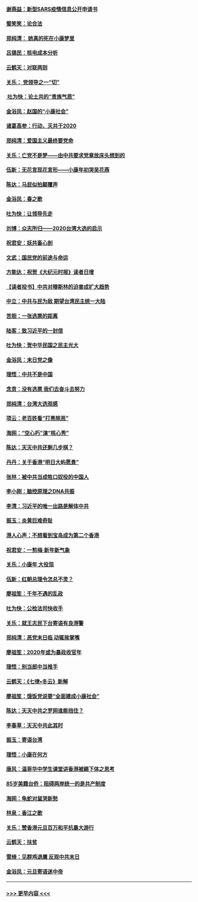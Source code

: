 #### [谢燕益：新型SARS疫情信息公开申请书](../pages/nsc993/n11808840.md?t=01220022) 
#### [蜀笑笑：论合法](../pages/nsc993/n11808064.md?t=01220022) 
#### [郑纯清： 她真的死在小康梦里](../pages/nsc993/n11806623.md?t=01220022) 
#### [吕锡民：核电成本分析](../pages/nsc993/n11806284.md?t=01220022) 
#### [云鹤天：对联两则](../pages/nsc993/n11805957.md?t=01220022) 
#### [关乐： 党领导之一“切”](../pages/nsc993/n11804505.md?t=01220022) 
#### [ 吐为快：论土共的“贵族气质”](../pages/nsc993/n11804490.md?t=01220022) 
#### [金浴凤：赵国的“小康社会”](../pages/nsc993/n11804452.md?t=01220022) 
#### [诸葛高参：行动，灭共于2020](../pages/nsc993/n11804120.md?t=01220022) 
#### [郑纯清：爱国主义最终要党命](../pages/nsc993/n11802197.md?t=01220022) 
#### [关乐：亡党不是梦——由中共要求党章放床头想到的](../pages/nsc993/n11802156.md?t=01220022) 
#### [伍新：无花言现花言形——小康年初哭吴花燕](../pages/nsc993/n11800044.md?t=01220022) 
#### [陈达：马屁似拍颠覆声](../pages/nsc993/n11800010.md?t=01220022) 
#### [金浴凤：春之歌](../pages/nsc993/n11797687.md?t=01220022) 
#### [吐为快：让领导先走](../pages/nsc993/n11797512.md?t=01220022) 
#### [刘博：众志所归——2020台湾大选的启示](../pages/nsc993/n11796878.md?t=01220022) 
#### [祝君安：妖共畜心剖](../pages/nsc993/n11794273.md?t=01220022) 
#### [文武：国民党的前途与命运](../pages/nsc993/n11794198.md?t=01220022) 
#### [方能达：祝贺《大纪元时报》读者日增](../pages/nsc993/n11793807.md?t=01220022) 
#### [【读者投书】中共对穆斯林的迫害成扩大趋势](../pages/nsc993/n11791371.md?t=01220022) 
#### [中立：中共与民为敌 期望台湾民主统一大陆](../pages/nsc993/n11790392.md?t=01220022) 
#### [苦胆：一张选票的距离](../pages/nsc993/n11788914.md?t=01220022) 
#### [陆客：致习近平的一封信](../pages/nsc993/n11788867.md?t=01220022) 
#### [吐为快：贺中华民国之民主光大](../pages/nsc993/n11788618.md?t=01220022) 
#### [金浴凤：末日党之像](../pages/nsc993/n11787475.md?t=01220022) 
#### [理悟：中共不是中国](../pages/nsc993/n11787463.md?t=01220022) 
#### [念贲：没有选票  我们去奋斗去努力](../pages/nsc993/n11787398.md?t=01220022) 
#### [郑纯清：台湾大选观感](../pages/nsc993/n11786210.md?t=01220022) 
#### [项云：老百姓看“打黑除恶”](../pages/nsc993/n11785398.md?t=01220022) 
#### [海网：“空心朽”演“核心秀”](../pages/nsc993/n11783874.md?t=01220022) 
#### [陈达：天灭中共还剩几步棋？](../pages/nsc993/n11783719.md?t=01220022) 
#### [丹丹：关于香港“明日大屿愿景”](../pages/nsc993/n11783273.md?t=01220022) 
#### [张林：被中共当成牲口奴役的中国人](../pages/nsc993/n11782397.md?t=01220022) 
#### [李小刚：脑控原理之DNA共振](../pages/nsc993/n11780962.md?t=01220022) 
#### [李清：习近平的唯一出路是解体中共](../pages/nsc993/n11780866.md?t=01220022) 
#### [振玉：炎黄巨难奇耻](../pages/nsc993/n11779632.md?t=01220022) 
#### [港人心声：不想看到宝岛成为第二个香港](../pages/nsc993/n11778817.md?t=01220022) 
#### [祝君安：一剪梅‧新年新气象](../pages/nsc993/n11776340.md?t=01220022) 
#### [关乐：小康年 大役现](../pages/nsc993/n11774213.md?t=01220022) 
#### [伍新：红朝总理令怎总不灵？](../pages/nsc993/n11770813.md?t=01220022) 
#### [廖祖笙：千年不遇的乱政](../pages/nsc993/n11770373.md?t=01220022) 
#### [吐为快：公检法司快收手](../pages/nsc993/n11770359.md?t=01220022) 
#### [关乐：就王志民下台寄语有良港警](../pages/nsc993/n11769903.md?t=01220022) 
#### [郑纯清：恶党末日临 动辄挨掌嘴](../pages/nsc993/n11769356.md?t=01220022) 
#### [廖祖笙：2020年或为暴政收官年](../pages/nsc993/n11768216.md?t=01220022) 
#### [理悟：别当郎中当推手](../pages/nsc993/n11768243.md?t=01220022) 
#### [云鹤天：《七律▪冬云》新解](../pages/nsc993/n11768204.md?t=01220022) 
#### [廖祖笙：饿饭党说要“全面建成小康社会”](../pages/nsc993/n11767482.md?t=01220022) 
#### [陈达：天灭中共之罗网谁能挡住？](../pages/nsc993/n11767465.md?t=01220022) 
#### [李春草：天灭中共此其时](../pages/nsc993/n11767452.md?t=01220022) 
#### [振玉：寄语台湾](../pages/nsc993/n11767432.md?t=01220022) 
#### [理悟：小康在何方](../pages/nsc993/n11767394.md?t=01220022) 
#### [唐风：温哥华中学生课堂讲香港被踢下体之思考](../pages/nsc993/n11766848.md?t=01220022) 
#### [85岁美籍台侨：阻碍两岸统一的是共产制度](../pages/nsc993/n11765043.md?t=01220022) 
#### [海网：龟蛇对鼠哭新愁](../pages/nsc993/n11764895.md?t=01220022) 
#### [林泉：香江之歌](../pages/nsc993/n11764415.md?t=01220022) 
#### [关乐：赞香港元旦百万和平抗暴大游行](../pages/nsc993/n11764382.md?t=01220022) 
#### [云鹤天：扶贫](../pages/nsc993/n11764245.md?t=01220022) 
#### [雪绮：见群鸡退鹰  反观中共末日](../pages/nsc993/n11762112.md?t=01220022) 
#### [金浴凤：元旦寄语迷中帝](../pages/nsc993/n11761788.md?t=01220022) 

----
#### [ >>> 更早内容 <<< ](../indexes/nsc993-earlier.md)
